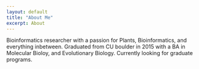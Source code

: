 ```yaml
---
layout: default
title: "About Me"
excerpt: About 
---
```


Bioinformatics researcher with a passion for Plants, Bioinformatics, and
everything inbetween. Graduated from CU boulder in 2015 with a BA in Molecular
Bioloy, and Evolutionary Biology. Currently looking for graduate programs.
